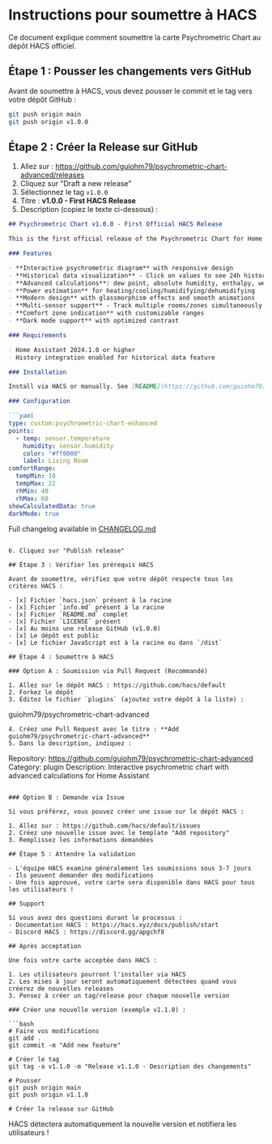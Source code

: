 # Instructions pour soumettre à HACS

Ce document explique comment soumettre la carte Psychrometric Chart au dépôt HACS officiel.

## Étape 1 : Pousser les changements vers GitHub

Avant de soumettre à HACS, vous devez pousser le commit et le tag vers votre dépôt GitHub :


```bash
git push origin main
git push origin v1.0.0
```

## Étape 2 : Créer la Release sur GitHub

1. Allez sur : https://github.com/guiohm79/psychrometric-chart-advanced/releases
2. Cliquez sur "Draft a new release"
3. Sélectionnez le tag `v1.0.0`
4. Titre : **v1.0.0 - First HACS Release**
5. Description (copiez le texte ci-dessous) :

```markdown
## Psychrometric Chart v1.0.0 - First Official HACS Release

This is the first official release of the Psychrometric Chart for Home Assistant, now available via HACS!

### Features

- **Interactive psychrometric diagram** with responsive design
- **Historical data visualization** - Click on values to see 24h history
- **Advanced calculations**: dew point, absolute humidity, enthalpy, wet bulb temperature, PMV index
- **Power estimation** for heating/cooling/humidifying/dehumidifying
- **Modern design** with glassmorphism effects and smooth animations
- **Multi-sensor support** - Track multiple rooms/zones simultaneously
- **Comfort zone indication** with customizable ranges
- **Dark mode support** with optimized contrast

### Requirements

- Home Assistant 2024.1.0 or higher
- History integration enabled for historical data feature

### Installation

Install via HACS or manually. See [README](https://github.com/guiohm79/psychrometric-chart-advanced/blob/main/README.md) for detailed instructions.

### Configuration

```yaml
type: custom:psychrometric-chart-enhanced
points:
  - temp: sensor.temperature
    humidity: sensor.humidity
    color: "#ff0000"
    label: Living Room
comfortRange:
  tempMin: 18
  tempMax: 22
  rhMin: 40
  rhMax: 60
showCalculatedData: true
darkMode: true
```

Full changelog available in [CHANGELOG.md](https://github.com/guiohm79/psychrometric-chart-advanced/blob/main/CHANGELOG.md)
```

6. Cliquez sur "Publish release"

## Étape 3 : Vérifier les prérequis HACS

Avant de soumettre, vérifiez que votre dépôt respecte tous les critères HACS :

- [x] Fichier `hacs.json` présent à la racine
- [x] Fichier `info.md` présent à la racine
- [x] Fichier `README.md` complet
- [x] Fichier `LICENSE` présent
- [x] Au moins une release GitHub (v1.0.0)
- [x] Le dépôt est public
- [x] Le fichier JavaScript est à la racine ou dans `/dist`

## Étape 4 : Soumettre à HACS

### Option A : Soumission via Pull Request (Recommandé)

1. Allez sur le dépôt HACS : https://github.com/hacs/default
2. Forkez le dépôt
3. Éditez le fichier `plugins` (ajoutez votre dépôt à la liste) :
   ```
   guiohm79/psychrometric-chart-advanced
   ```
4. Créez une Pull Request avec le titre : **Add guiohm79/psychrometric-chart-advanced**
5. Dans la description, indiquez :
   ```
   Repository: https://github.com/guiohm79/psychrometric-chart-advanced
   Category: plugin
   Description: Interactive psychrometric chart with advanced calculations for Home Assistant
   ```

### Option B : Demande via Issue

Si vous préférez, vous pouvez créer une issue sur le dépôt HACS :

1. Allez sur : https://github.com/hacs/default/issues
2. Créez une nouvelle issue avec le template "Add repository"
3. Remplissez les informations demandées

## Étape 5 : Attendre la validation

- L'équipe HACS examine généralement les soumissions sous 3-7 jours
- Ils peuvent demander des modifications
- Une fois approuvé, votre carte sera disponible dans HACS pour tous les utilisateurs !

## Support

Si vous avez des questions durant le processus :
- Documentation HACS : https://hacs.xyz/docs/publish/start
- Discord HACS : https://discord.gg/apgchf8

## Après acceptation

Une fois votre carte acceptée dans HACS :

1. Les utilisateurs pourront l'installer via HACS
2. Les mises à jour seront automatiquement détectées quand vous créerez de nouvelles releases
3. Pensez à créer un tag/release pour chaque nouvelle version

### Créer une nouvelle version (exemple v1.1.0) :

```bash
# Faire vos modifications
git add .
git commit -m "Add new feature"

# Créer le tag
git tag -a v1.1.0 -m "Release v1.1.0 - Description des changements"

# Pousser
git push origin main
git push origin v1.1.0

# Créer la release sur GitHub
```

HACS détectera automatiquement la nouvelle version et notifiera les utilisateurs !
